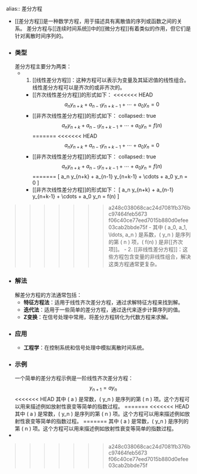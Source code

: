 alias:: 差分方程

- [[差分方程]]是一种数学方程，用于描述具有离散值的序列或函数之间的关系。
  差分方程与[[连续时间系统]]中的[[微分方程]]有着类似的作用，但它们是针对离散时间序列的。
- ### 类型
  差分方程主要分为两类：
	- 1. [[线性差分方程]]：这种方程可以表示为变量及其延迟值的线性组合。线性差分方程可以是齐次的或非齐次的。
		- [[齐次线性差分方程]]的形式如下：
<<<<<<< HEAD
		  $$a_n y_{n+k} + a_{n-1} y_{n+k-1} + \cdots + a_0 y_n = 0$$
		- [[非齐次线性差分方程]]的形式如下：
		  collapsed:: true
		  $$a_n y_{n+k} + a_{n-1} y_{n+k-1} + \cdots + a_0 y_n = f(n)$$
=======
<<<<<<< HEAD
		  $$a_n y_{n+k} + a_{n-1} y_{n+k-1} + \cdots + a_0 y_n = 0$$
		- [[非齐次线性差分方程]]的形式如下：
		  collapsed:: true
		  $$a_n y_{n+k} + a_{n-1} y_{n+k-1} + \cdots + a_0 y_n = f(n)$$
=======
		  \[ a_n y_{n+k} + a_{n-1} y_{n+k-1} + \cdots + a_0 y_n = 0 \]
		- [[非齐次线性差分方程]]的形式如下：
		  \[ a_n y_{n+k} + a_{n-1} y_{n+k-1} + \cdots + a_0 y_n = f(n) \]
>>>>>>> a248c038068cac24d7081fb376bc97464feb5673
>>>>>>> f06c40ce77eed7015b880d0efee03cab2bbde75f
			- 其中 \( a_0, a_1, \ldots, a_n \) 是系数，\( y_n \) 是序列的第 \( n \) 项，\( f(n) \) 是非[[齐次项]]。
	- 2. [[非线性差分方程]]：这些方程包含变量的非线性组合，解决这类方程通常更复杂。
- ### 解法
  解差分方程的方法通常包括：
	- **特征方程法**：适用于线性齐次差分方程，通过求解特征方程来找到解。
	- **迭代法**：适用于一些简单的差分方程，通过迭代来逐步计算序列的值。
	- **Z变换**：在信号处理中常用，将差分方程转化为代数方程来求解。
- ### 应用
	- **工程学**：在控制系统和信号处理中模拟离散时间系统。
- ### 示例
  一个简单的差分方程示例是一阶线性齐次差分方程：
  $$ y_{n+1} = a y_n $$
<<<<<<< HEAD
  其中 \( a \) 是常数，\( y_n \) 是序列的第 \( n \) 项。这个方程可以用来描述例如放射性衰变等简单的指数过程。
=======
<<<<<<< HEAD
  其中 \( a \) 是常数，\( y_n \) 是序列的第 \( n \) 项。这个方程可以用来描述例如放射性衰变等简单的指数过程。
=======
  其中 \( a \) 是常数，\( y_n \) 是序列的第 \( n \) 项。这个方程可以用来描述例如放射性衰变等简单的指数过程。
-
>>>>>>> a248c038068cac24d7081fb376bc97464feb5673
>>>>>>> f06c40ce77eed7015b880d0efee03cab2bbde75f
